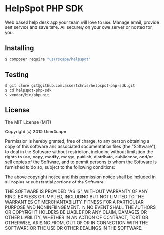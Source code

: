 # HelpSpot PHP SDK

Web based help desk app your team will love to use. Manage email, provide self service and save
time. All securely on your own server or hosted for you.

## Installing

```sh
$ composer require "userscape/helpspot"
```

## Testing

```sh
$ git clone git@github.com:assertchris/helpspot-php-sdk.git
$ cd helpspot-php-sdk
$ vendor/bin/phpunit
```

## License

The MIT License (MIT)

Copyright (c) 2015 UserScape

Permission is hereby granted, free of charge, to any person obtaining a copy of this software and
associated documentation files (the "Software"), to deal in the Software without restriction,
including without limitation the rights to use, copy, modify, merge, publish, distribute,
sublicense, and/or sell copies of the Software, and to permit persons to whom the Software is
furnished to do so, subject to the following conditions:

The above copyright notice and this permission notice shall be included in all copies or
substantial portions of the Software.

THE SOFTWARE IS PROVIDED "AS IS", WITHOUT WARRANTY OF ANY KIND, EXPRESS OR IMPLIED, INCLUDING BUT
NOT LIMITED TO THE WARRANTIES OF MERCHANTABILITY, FITNESS FOR A PARTICULAR PURPOSE AND
NONINFRINGEMENT. IN NO EVENT SHALL THE AUTHORS OR COPYRIGHT HOLDERS BE LIABLE FOR ANY CLAIM,
DAMAGES OR OTHER LIABILITY, WHETHER IN AN ACTION OF CONTRACT, TORT OR OTHERWISE, ARISING FROM, OUT
OF OR IN CONNECTION WITH THE SOFTWARE OR THE USE OR OTHER DEALINGS IN THE SOFTWARE.